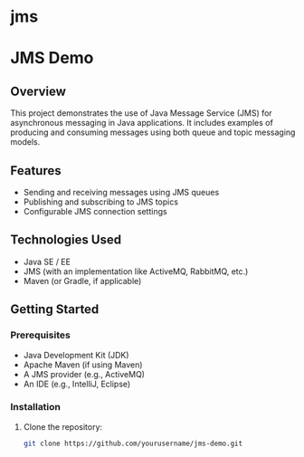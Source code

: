 # jms
# JMS Demo

## Overview
This project demonstrates the use of Java Message Service (JMS) for asynchronous messaging in Java applications. It includes examples of producing and consuming messages using both queue and topic messaging models.

## Features
- Sending and receiving messages using JMS queues
- Publishing and subscribing to JMS topics
- Configurable JMS connection settings

## Technologies Used
- Java SE / EE
- JMS (with an implementation like ActiveMQ, RabbitMQ, etc.)
- Maven (or Gradle, if applicable)

## Getting Started

### Prerequisites
- Java Development Kit (JDK)
- Apache Maven (if using Maven)
- A JMS provider (e.g., ActiveMQ)
- An IDE (e.g., IntelliJ, Eclipse)

### Installation
1. Clone the repository:
   ```bash
   git clone https://github.com/yourusername/jms-demo.git
